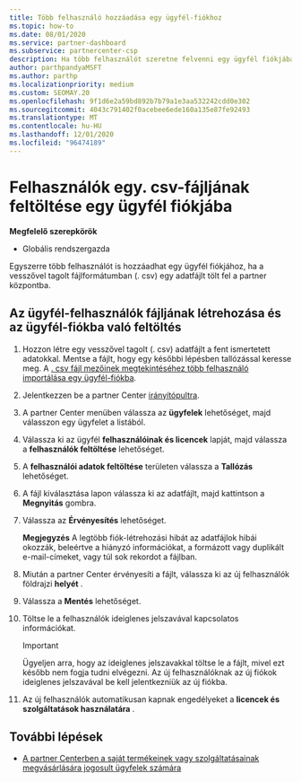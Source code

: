 ```yaml
---
title: Több felhasználó hozzáadása egy ügyfél-fiókhoz
ms.topic: how-to
ms.date: 08/01/2020
ms.service: partner-dashboard
ms.subservice: partnercenter-csp
description: Ha több felhasználót szeretne felvenni egy ügyfél fiókjába, töltse fel az adatfájlt a partner központba a vesszővel tagolt (. csv) fájlformátum használatával.
author: parthpandyaMSFT
ms.author: parthp
ms.localizationpriority: medium
ms.custom: SEOMAY.20
ms.openlocfilehash: 9f1d6e2a59bd892b7b79a1e3aa532242cdd0e302
ms.sourcegitcommit: 4043c791402f0acebee6ede160a135e87fe92493
ms.translationtype: MT
ms.contentlocale: hu-HU
ms.lasthandoff: 12/01/2020
ms.locfileid: "96474189"
---
```

# <a name="upload-a-csv-file-of-users-to-a-customers-account"></a>Felhasználók egy. csv-fájljának feltöltése egy ügyfél fiókjába


**Megfelelő szerepkörök**

- Globális rendszergazda

Egyszerre több felhasználót is hozzáadhat egy ügyfél fiókjához, ha a vesszővel tagolt fájlformátumban (. csv) egy adatfájlt tölt fel a partner központba. 

## <a name="create-the-file-of-customer-users-and-upload-to-customer-account"></a>Az ügyfél-felhasználók fájljának létrehozása és az ügyfél-fiókba való feltöltés

1. Hozzon létre egy vesszővel tagolt (. csv) adatfájlt a fent ismertetett adatokkal. Mentse a fájlt, hogy egy későbbi lépésben tallózással keresse meg. A [. csv fájl mezőinek megtekintéséhez több felhasználó importálása egy ügyfél-fiókba](file-customer-users.md). 

2. Jelentkezzen be a partner Center [irányítópultra](https://partner.microsoft.com/dashboard).

3. A partner Center menüben válassza az **ügyfelek** lehetőséget, majd válasszon egy ügyfelet a listából.

4. Válassza ki az ügyfél **felhasználóinak és licencek** lapját, majd válassza a **felhasználók feltöltése** lehetőséget.

5. A **felhasználói adatok feltöltése** területen válassza a **Tallózás** lehetőséget.

6. A fájl kiválasztása lapon válassza ki az adatfájlt, majd kattintson a **Megnyitás** gombra.

7. Válassza az **Érvényesítés** lehetőséget.

    **Megjegyzés**  A legtöbb fiók-létrehozási hibát az adatfájlok hibái okozzák, beleértve a hiányzó információkat, a formázott vagy duplikált e-mail-címeket, vagy túl sok rekordot a fájlban.

8. Miután a partner Center érvényesíti a fájlt, válassza ki az új felhasználók földrajzi **helyét** .
9. Válassza a **Mentés** lehetőséget.
10. Töltse le a felhasználók ideiglenes jelszavával kapcsolatos információkat.

    >[!IMPORTANT]
    > Ügyeljen arra, hogy az ideiglenes jelszavakkal töltse le a fájlt, mivel ezt később nem fogja tudni elvégezni. Az új felhasználóknak az új fiókok ideiglenes jelszavával be kell jelentkezniük az új fiókba.

11. Az új felhasználók automatikusan kapnak engedélyeket a **licencek és szolgáltatások használatára** . 

## <a name="next-steps"></a>További lépések

- [A partner Centerben a saját termékeinek vagy szolgáltatásainak megvásárlására jogosult ügyfelek számára](give-customers-permission.md)
